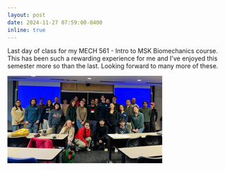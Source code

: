 ```yaml
---
layout: post
date: 2024-11-27 07:59:00-0400
inline: true
---
```



Last day of class for my MECH 561 - Intro to MSK Biomechanics course. This has been such a rewarding experience for me and I've enjoyed this semester more so than the last. Looking forward to many more of these. 



<p align="left">
  <img src="assets/img/fall2024.jpg" width="350" title="MECH 561 Fall 2024">
</p>